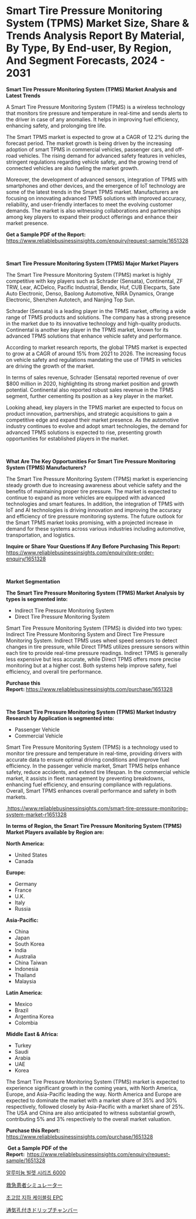 <p><h1>Smart Tire Pressure Monitoring System (TPMS) Market Size, Share & Trends Analysis Report By Material, By Type, By End-user, By Region, And Segment Forecasts, 2024 - 2031</h1></p><p><strong>Smart Tire Pressure Monitoring System (TPMS) Market Analysis and Latest Trends</strong></p>
<p><p>A Smart Tire Pressure Monitoring System (TPMS) is a wireless technology that monitors tire pressure and temperature in real-time and sends alerts to the driver in case of any anomalies. It helps in improving fuel efficiency, enhancing safety, and prolonging tire life.</p><p>The Smart TPMS market is expected to grow at a CAGR of 12.2% during the forecast period. The market growth is being driven by the increasing adoption of smart TPMS in commercial vehicles, passenger cars, and off-road vehicles. The rising demand for advanced safety features in vehicles, stringent regulations regarding vehicle safety, and the growing trend of connected vehicles are also fueling the market growth.</p><p>Moreover, the development of advanced sensors, integration of TPMS with smartphones and other devices, and the emergence of IoT technology are some of the latest trends in the Smart TPMS market. Manufacturers are focusing on innovating advanced TPMS solutions with improved accuracy, reliability, and user-friendly interfaces to meet the evolving customer demands. The market is also witnessing collaborations and partnerships among key players to expand their product offerings and enhance their market presence.</p></p>
<p><strong>Get a Sample PDF of the Report:&nbsp;</strong> <a href="https://www.reliablebusinessinsights.com/enquiry/request-sample/1651328">https://www.reliablebusinessinsights.com/enquiry/request-sample/1651328</a></p>
<p>&nbsp;</p>
<p><strong>Smart Tire Pressure Monitoring System (TPMS) Major Market Players</strong></p>
<p><p>The Smart Tire Pressure Monitoring System (TPMS) market is highly competitive with key players such as Schrader (Sensata), Continental, ZF TRW, Lear, ACDelco, Pacific Industrial, Bendix, Huf, CUB Elecparts, Sate Auto Electronic, Denso, Baolong Automotive, NIRA Dynamics, Orange Electronic, Shenzhen Autotech, and Nanjing Top Sun.</p><p>Schrader (Sensata) is a leading player in the TPMS market, offering a wide range of TPMS products and solutions. The company has a strong presence in the market due to its innovative technology and high-quality products. Continental is another key player in the TPMS market, known for its advanced TPMS solutions that enhance vehicle safety and performance.</p><p>According to market research reports, the global TPMS market is expected to grow at a CAGR of around 15% from 2021 to 2026. The increasing focus on vehicle safety and regulations mandating the use of TPMS in vehicles are driving the growth of the market.</p><p>In terms of sales revenue, Schrader (Sensata) reported revenue of over $800 million in 2020, highlighting its strong market position and growth potential. Continental also reported robust sales revenue in the TPMS segment, further cementing its position as a key player in the market.</p><p>Looking ahead, key players in the TPMS market are expected to focus on product innovation, partnerships, and strategic acquisitions to gain a competitive edge and expand their market presence. As the automotive industry continues to evolve and adopt smart technologies, the demand for advanced TPMS solutions is expected to rise, presenting growth opportunities for established players in the market.</p></p>
<p>&nbsp;</p>
<p><strong>What Are The Key Opportunities For Smart Tire Pressure Monitoring System (TPMS) Manufacturers?</strong></p>
<p><p>The Smart Tire Pressure Monitoring System (TPMS) market is experiencing steady growth due to increasing awareness about vehicle safety and the benefits of maintaining proper tire pressure. The market is expected to continue to expand as more vehicles are equipped with advanced technologies and smart features. In addition, the integration of TPMS with IoT and AI technologies is driving innovation and improving the accuracy and efficiency of tire pressure monitoring systems. The future outlook for the Smart TPMS market looks promising, with a projected increase in demand for these systems across various industries including automotive, transportation, and logistics.</p></p>
<p><strong>Inquire or Share Your Questions If Any Before Purchasing This Report:</strong> <a href="https://www.reliablebusinessinsights.com/enquiry/pre-order-enquiry/1651328">https://www.reliablebusinessinsights.com/enquiry/pre-order-enquiry/1651328</a></p>
<p>&nbsp;</p>
<p><strong>Market Segmentation</strong></p>
<p><strong>The Smart Tire Pressure Monitoring System (TPMS) Market Analysis by types is segmented into:</strong></p>
<p><ul><li>Indirect Tire Pressure Monitoring System</li><li>Direct Tire Pressure Monitoring System</li></ul></p>
<p><p>Smart Tire Pressure Monitoring System (TPMS) is divided into two types: Indirect Tire Pressure Monitoring System and Direct Tire Pressure Monitoring System. Indirect TPMS uses wheel speed sensors to detect changes in tire pressure, while Direct TPMS utilizes pressure sensors within each tire to provide real-time pressure readings. Indirect TPMS is generally less expensive but less accurate, while Direct TPMS offers more precise monitoring but at a higher cost. Both systems help improve safety, fuel efficiency, and overall tire performance.</p></p>
<p><strong>Purchase this Report:&nbsp;</strong><a href="https://www.reliablebusinessinsights.com/purchase/1651328">https://www.reliablebusinessinsights.com/purchase/1651328</a></p>
<p>&nbsp;</p>
<p><strong>The Smart Tire Pressure Monitoring System (TPMS) Market Industry Research by Application is segmented into:</strong></p>
<p><ul><li>Passenger Vehicle</li><li>Commercial Vehicle</li></ul></p>
<p><p>Smart Tire Pressure Monitoring System (TPMS) is a technology used to monitor tire pressure and temperature in real-time, providing drivers with accurate data to ensure optimal driving conditions and improve fuel efficiency. In the passenger vehicle market, Smart TPMS helps enhance safety, reduce accidents, and extend tire lifespan. In the commercial vehicle market, it assists in fleet management by preventing breakdowns, enhancing fuel efficiency, and ensuring compliance with regulations. Overall, Smart TPMS enhances overall performance and safety in both markets.</p></p>
<p><a href="https://www.reliablebusinessinsights.com/smart-tire-pressure-monitoring-system-market-r1651328">&nbsp;https://www.reliablebusinessinsights.com/smart-tire-pressure-monitoring-system-market-r1651328</a></p>
<p><strong>In terms of Region, the Smart Tire Pressure Monitoring System (TPMS) Market Players available by Region are:</strong></p>
<p>
    <p> <strong> North America: </strong>
        <ul>
            <li>United States</li>
            <li>Canada</li>
        </ul>
        </p> 
    <p> <strong> Europe: </strong>
        <ul>
            <li>Germany</li>
            <li>France</li>
            <li>U.K.</li>
            <li>Italy</li>
            <li>Russia</li>
        </ul>
        </p> 
    <p> <strong> Asia-Pacific: </strong>
        <ul>
            <li>China</li>
            <li>Japan</li>
            <li>South Korea</li>
            <li>India</li>
            <li>Australia</li>
            <li>China Taiwan</li>
            <li>Indonesia</li>
            <li>Thailand</li>
            <li>Malaysia</li>
        </ul>
        </p> 
    <p> <strong> Latin America: </strong>
        <ul>
            <li>Mexico</li>
            <li>Brazil</li>
            <li>Argentina Korea</li>
            <li>Colombia</li>
        </ul>
        </p> 
    <p> <strong> Middle East & Africa: </strong>
        <ul>
            <li>Turkey</li>
            <li>Saudi</li>
            <li>Arabia</li>
            <li>UAE</li>
            <li>Korea</li>
        </ul>
    </p>
    </p>
<p><p>The Smart Tire Pressure Monitoring System (TPMS) market is expected to experience significant growth in the coming years, with North America, Europe, and Asia-Pacific leading the way. North America and Europe are expected to dominate the market with a market share of 35% and 30% respectively, followed closely by Asia-Pacific with a market share of 25%. The USA and China are also anticipated to witness substantial growth, contributing 5% and 3% respectively to the overall market valuation.</p></p>
<p><strong>Purchase this Report: </strong><a href="https://www.reliablebusinessinsights.com/purchase/1651328">https://www.reliablebusinessinsights.com/purchase/1651328</a></p>
<p>&nbsp;<strong>Get a Sample PDF of the Report:&nbsp;&nbsp;</strong><a href="https://www.reliablebusinessinsights.com/enquiry/request-sample/1651328">https://www.reliablebusinessinsights.com/enquiry/request-sample/1651328</a></p>
<p><strong></strong></p>
<p><p><a href="https://medium.com/@allanchulist567567jdf/%EC%95%8C%EB%A3%A8%EB%AF%B8%EB%8A%84-%EB%B9%8C%EB%A0%9B-%EC%8B%9C%EB%A6%AC%EC%A6%88-6000-%EC%8B%9C%EC%9E%A5-2031%EB%85%84%EA%B9%8C%EC%A7%80%EC%9D%98-%ED%8A%B8%EB%A0%8C%EB%93%9C-%EC%98%88%EC%B8%A1-%EB%B0%8F-%EA%B2%BD%EC%9F%81-%EB%B6%84%EC%84%9D-cc536afaadc7">알루미늄 빌렛 시리즈 6000</a></p><p><a href="https://medium.com/@nicosmitham2023/%E7%B7%8A%E6%80%A5%E5%8C%BB%E7%99%82%E6%82%A3%E8%80%85%E3%82%B7%E3%83%9F%E3%83%A5%E3%83%AC%E3%83%BC%E3%82%BF%E5%B8%82%E5%A0%B4-%E3%82%BF%E3%82%A4%E3%83%97-%E3%82%A2%E3%83%97%E3%83%AA%E3%82%B1%E3%83%BC%E3%82%B7%E3%83%A7%E3%83%B3-%E5%9C%B0%E7%90%86%E3%81%AB%E3%82%88%E3%82%8B%E5%8C%85%E6%8B%AC%E7%9A%84%E3%81%AA%E8%A9%95%E4%BE%A1-b62870cc2c43">救急患者シミュレーター</a></p><p><a href="https://medium.com/@tarynhermanii/%EC%A0%84%EB%A0%A5%EC%BC%80%EC%9D%B4%EB%B8%94-epc-%EC%8B%9C%EC%9E%A5-%EA%B2%BD%EC%9F%81-%EB%B6%84%EC%84%9D-%EC%8B%9C%EC%9E%A5-%EB%8F%99%ED%96%A5-%EB%B0%8F-2031%EB%85%84%EA%B9%8C%EC%A7%80%EC%9D%98-%EC%98%88%EC%B8%A1-95d6bc1e28b7">초고압 지하 케이블링 EPC</a></p><p><a href="https://medium.com/@oswaldoavarro768546/%E9%80%9A%E6%B0%97%E5%BC%8F%E3%83%89%E3%83%AA%E3%83%83%E3%83%97%E3%83%81%E3%82%A7%E3%83%B3%E3%83%90%E3%83%BC%E5%B8%82%E5%A0%B4-%E3%82%BF%E3%82%A4%E3%83%97-%E7%94%A8%E9%80%94-%E5%9C%B0%E7%90%86%E5%88%A5%E3%81%AE%E5%8C%85%E6%8B%AC%E7%9A%84%E8%A9%95%E4%BE%A1-19029eb1ebba">通気孔付きドリップチャンバー</a></p></p>